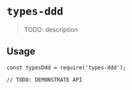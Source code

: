 # `types-ddd`

> TODO: description

## Usage

```
const typesDdd = require('types-ddd');

// TODO: DEMONSTRATE API
```
